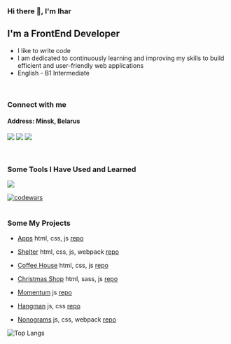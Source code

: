 ### Hi there 👋, I'm Ihar

## I'm a FrontEnd Developer
* I like to write code
* I am dedicated to continuously learning and improving my skills to build efficient and user-friendly web applications
* English - B1 Intermediate
 <br/>

###  Connect with me
#### Address: Minsk, Belarus

<p>
<a href="mailto:a17331582@gmail.com"><img src="https://skillicons.dev/icons?i=gmail" /></a>
<a href="https://discordapp.com/users/925457041785512027/" ><img src="https://skillicons.dev/icons?i=discord" /></a>
<a href="https://linkedin.com/in/ihar-batura-9840a2325" ><img src="https://skillicons.dev/icons?i=linkedin" /></a>
</p>
<br/>

### Some Tools I Have Used and Learned
<p>
    <img src="https://skillicons.dev/icons?i=html,css,sass,js,ts,php,mysql,figma,git,github,nodejs,npm,webpack,vite,react,vscode,phpstorm" />
</p>

[![codewars](https://www.codewars.com/users/Ihar_blr/badges/large)](https://www.codewars.com/users/Ihar_blr)   
<br/>


### Some My Projects
* [Apps](https://ihar-batura.github.io/Apps/src/) html, css, js [repo](https://github.com/Ihar-Batura/Apps)
  
* [Shelter](https://ihar-batura.github.io/Animal-Shelter/shelter/src/) html, css, js, webpack [repo](https://github.com/Ihar-Batura/Animal-Shelter)
* [Coffee House](https://ihar-batura.github.io/Coffee-House/coffee-house/) html, css, js [repo](https://github.com/Ihar-Batura/Coffee-House)
* [Christmas Shop](https://rolling-scopes-school.github.io/ihar-batura-JSFE2024Q4/christmas-shop/src/) html, sass, js [repo](https://github.com/Ihar-Batura/)
  
* [Momentum](https://ihar-batura.github.io/Momentum/src/) js [repo](https://github.com/Ihar-Batura/Momentum)
* [Hangman](https://ihar-batura.github.io/Hangman/hangman/) js, css [repo](https://github.com/Ihar-Batura/Hangman)
* [Nonograms](https://ihar-batura.github.io/Nonograms/dist/) js, css, webpack [repo](https://github.com/Ihar-Batura/Nonograms)

![Top Langs](https://github-readme-stats.vercel.app/api/top-langs/?username=Ihar-Batura&layout=compact)






